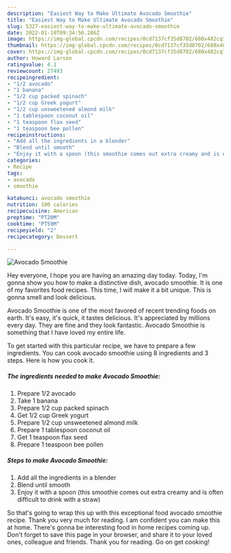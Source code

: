 ```yaml
---
description: "Easiest Way to Make Ultimate Avocado Smoothie"
title: "Easiest Way to Make Ultimate Avocado Smoothie"
slug: 5327-easiest-way-to-make-ultimate-avocado-smoothie
date: 2022-01-10T09:34:56.286Z
image: https://img-global.cpcdn.com/recipes/0cd7137cf35d8702/680x482cq70/avocado-smoothie-recipe-main-photo.jpg
thumbnail: https://img-global.cpcdn.com/recipes/0cd7137cf35d8702/680x482cq70/avocado-smoothie-recipe-main-photo.jpg
cover: https://img-global.cpcdn.com/recipes/0cd7137cf35d8702/680x482cq70/avocado-smoothie-recipe-main-photo.jpg
author: Howard Larson
ratingvalue: 4.1
reviewcount: 27493
recipeingredient:
- "1/2 avocado"
- "1 banana"
- "1/2 cup packed spinach"
- "1/2 cup Greek yogurt"
- "1/2 cup unsweetened almond milk"
- "1 tablespoon coconut oil"
- "1 teaspoon flax seed"
- "1 teaspoon bee pollen"
recipeinstructions:
- "Add all the ingredients in a blender"
- "Blend until smooth"
- "Enjoy it with a spoon (this smoothie comes out extra creamy and is often difficult to drink with a straw)"
categories:
- Recipe
tags:
- avocado
- smoothie

katakunci: avocado smoothie 
nutrition: 100 calories
recipecuisine: American
preptime: "PT20M"
cooktime: "PT59M"
recipeyield: "2"
recipecategory: Dessert

---
```



![Avocado Smoothie](https://img-global.cpcdn.com/recipes/0cd7137cf35d8702/680x482cq70/avocado-smoothie-recipe-main-photo.jpg)

Hey everyone, I hope you are having an amazing day today. Today, I'm gonna show you how to make a distinctive dish, avocado smoothie. It is one of my favorites food recipes. This time, I will make it a bit unique. This is gonna smell and look delicious.

Avocado Smoothie is one of the most favored of recent trending foods on earth. It's easy, it's quick, it tastes delicious. It's appreciated by millions every day. They are fine and they look fantastic. Avocado Smoothie is something that I have loved my entire life.




To get started with this particular recipe, we have to prepare a few ingredients. You can cook avocado smoothie using 8 ingredients and 3 steps. Here is how you cook it.

<!--inarticleads1-->

##### The ingredients needed to make Avocado Smoothie:

1. Prepare 1/2 avocado
1. Take 1 banana
1. Prepare 1/2 cup packed spinach
1. Get 1/2 cup Greek yogurt
1. Prepare 1/2 cup unsweetened almond milk
1. Prepare 1 tablespoon coconut oil
1. Get 1 teaspoon flax seed
1. Prepare 1 teaspoon bee pollen




<!--inarticleads2-->

##### Steps to make Avocado Smoothie:

1. Add all the ingredients in a blender
1. Blend until smooth
1. Enjoy it with a spoon (this smoothie comes out extra creamy and is often difficult to drink with a straw)




So that's going to wrap this up with this exceptional food avocado smoothie recipe. Thank you very much for reading. I am confident you can make this at home. There's gonna be interesting food in home recipes coming up. Don't forget to save this page in your browser, and share it to your loved ones, colleague and friends. Thank you for reading. Go on get cooking!
